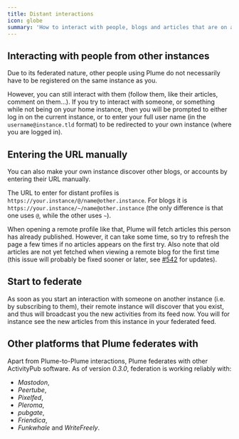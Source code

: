 ```yaml
---
title: Distant interactions
icon: globe
summary: 'How to interact with people, blogs and articles that are on a different instance'
---
```


## Interacting with people from other instances

Due to its federated nature, other people using Plume do not necessarily have to be registered on the same instance as you.

However, you can still interact with them (follow them, like their articles, comment on them…).
If you try to interact with someone, or something while not being on your home instance, then
you will be prompted to either log in on the current instance,
or to enter your full user name (in the `username@instance.tld` format) to be redirected
to your own instance (where you are logged in).

## Entering the URL manually

You can also make your own instance discover other blogs, or accounts by entering their URL manually.

The URL to enter for distant profiles is `https://your.instance/@/name@other.instance`.
For blogs it is `https://your.instance/~/name@other.instance`
(the only difference is that one uses `@`, while the other uses `~`).

When opening a remote profile like that, Plume will fetch articles this person has already published.
However, it can take some time, so try to refresh the page a few times if no articles appears on the first try.
Also note that old articles are not yet fetched when viewing a remote blog for the first time
(this issue will probably be fixed sooner or later, see [#542](https://github.com/Plume-org/Plume/issues/542) for updates).

## Start to federate

As soon as you start an interaction with someone on another instance (i.e. by subscribing to them), their remote instance will discover that you exist, and thus will broadcast you the new activities from its feed now. You will for instance see the new articles from this instance in your federated feed.

## Other platforms that Plume federates with

Apart from Plume-to-Plume interactions, Plume federates with other ActivityPub software.
As of version _0.3.0_, federation is working reliably with:
- _Mastodon_,
- _Peertube_,
- _Pixelfed_,
- _Pleroma_,
- _pubgate_,
- _Friendica_,
- _Funkwhale_ and
  _WriteFreely_.
